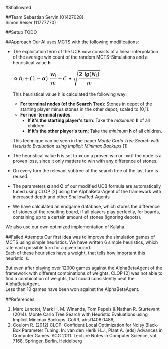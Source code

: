 #Shallowred

##Team
Sebastian Servin (01427028)  
Simon Reiser (11777770)

##Setup
TODO

##Approach
Our AI uses MCTS with the following modifications:
- The exploitation term of the UCB now consists of a linear interpolation of the average win count of the random MCTS-Simulations and a heuristical value **h**
    <!---\alpha\ h_i + (1-\alpha)\ \frac{w_i}{n_i} + C *  \sqrt{\frac{2\ lg(N_i)}{n_i}} --->
    ![Modified UCB](/readmeAssets/Modified_UCB.png)
    
    This heuristical value h is calculated the following way:
    - **For terminal nodes (of the Search Tree)**: Stones in depot of the starting player minus stones in the other depot, scaled to [0,1].
    - **For non-terminal nodes**: 
        - **If it's the starting player's turn**: Take the *maximum* **h** of all children.
        - **If it's the other player's turn**: Take the *minimum* **h** of all children.
    
    This technique can be seen in the paper *Monte Carlo Tree Search with Heuristic Evaluation using Implicit Minimax Backups* [1]

- The heuristical value **h** is set to ∞ on a proven win or -∞ if the node is a proven loss, since it only matters to win with any difference of stones.
- On every turn the relevant subtree of the search tree of the last turn is reused.
- The parameters **α** and **C** of our modified UCB formula are automatically tuned using CLOP [2] using the AlphaBeta-Agent of the framework with increased depth and other ShallowRed-Agents
- We have calculated an endgame database, which stores the difference of stones of the resulting board, if all players play perfectly, for boards, containing up to a certain amount of stones (ignoring depots).

We also use our own optimized implementation of Kalaha.

##Failed Attempts
Our first idea was to improve the simulation games of MCTS using simple heuristics. We have written 6 simple heuristics, which rate each possible turn for a given board.  
Each of these heuristics have a weight, that tells how important this heuristic is.  

But even after playing over 12000 games against the AlphaBetaAgent of the framework with different combinations of weights, CLOP [2] was not able to find a combination of weights, that could consistently beat the AlphaBetaAgent.  
Less than 10 games have been won against the AlphaBetaAgent. 

##References
1. Marc Lanctot, Mark H. M. Winands, Tom Pepels & Nathan R. Sturtevant (2014). Monte Carlo Tree Search with Heuristic Evaluations using Implicit Minimax Backups. CoRR, abs/1406.0486, .
2. Coulom R. (2012) CLOP: Confident Local Optimization for Noisy Black-Box Parameter Tuning. In: van den Herik H.J., Plaat A. (eds) Advances in Computer Games. ACG 2011. Lecture Notes in Computer Science, vol 7168. Springer, Berlin, Heidelberg